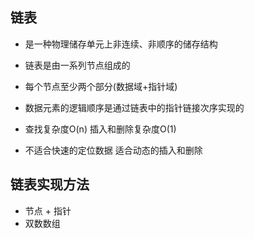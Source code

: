 ## 链表
  - 是一种物理储存单元上非连续、非顺序的储存结构
  - 链表是由一系列节点组成的
  - 每个节点至少两个部分(数据域+指针域)
  - 数据元素的逻辑顺序是通过链表中的指针链接次序实现的

  - 查找复杂度O(n) 插入和删除复杂度O(1)
  - 不适合快速的定位数据 适合动态的插入和删除

## 链表实现方法
  - 节点 + 指针
  - 双数数组